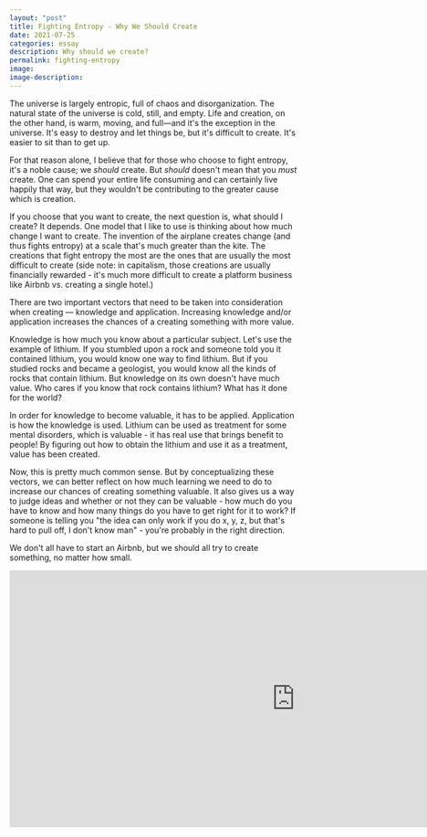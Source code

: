 ```yaml
---
layout: "post"
title: Fighting Entropy - Why We Should Create
date: 2021-07-25
categories: essay
description: Why should we create?
permalink: fighting-entropy
image:
image-description:
---
```


The universe is largely entropic, full of chaos and disorganization. The natural state of the universe is cold, still, and empty. Life and creation, on the other hand, is warm, moving, and full—and it's the exception in the universe. It's easy to destroy and let things be, but it's difficult to create. It's easier to sit than to get up.

For that reason alone, I believe that for those who choose to fight entropy, it's a noble cause; we *should* create. But *should* doesn't mean that you *must* create. One can spend your entire life consuming and can certainly live happily that way, but they wouldn't be contributing to the greater cause which is creation.

If you choose that you want to create, the next question is, what should I create? It depends. One model that I like to use is thinking about how much change I want to create. The invention of the airplane creates change (and thus fights entropy) at a scale that's much greater than the kite. The creations that fight entropy the most are the ones that are usually the most difficult to create (side note: in capitalism, those creations are usually financially rewarded - it's much more difficult to create a platform business like Airbnb vs. creating a single hotel.)

There are two important vectors that need to be taken into consideration when creating — knowledge and application. Increasing knowledge and/or application increases the chances of a creating something with more value.

Knowledge is how much you know about a particular subject. Let's use the example of lithium. If you stumbled upon a rock and someone told you it contained lithium, you would know one way to find lithium. But if you studied rocks and became a geologist, you would know all the kinds of rocks that contain lithium. But knowledge on its own doesn't have much value. Who cares if you know that rock contains lithium? What has it done for the world?

In order for knowledge to become valuable, it has to be applied. Application is how the knowledge is used. Lithium can be used as treatment for some mental disorders, which is valuable - it has real use that brings benefit to people! By figuring out how to obtain the lithium and use it as a treatment, value has been created.

Now, this is pretty much common sense. But by conceptualizing these vectors, we can better reflect on how much learning we need to do to increase our chances of creating something valuable. It also gives us a way to judge ideas and whether or not they can be valuable - how much do you have to know and how many things do you have to get right for it to work? If someone is telling you "the idea can only work if you do x, y, z, but that's hard to pull off, I don't know man" - you're probably in the right direction.

We don't all have to start an Airbnb, but we should all try to create something, no matter how small.

<iframe width="1000px" height="450px" src="https://www.youtube.com/embed/JBxl3qCXbRU" title="YouTube video player" frameborder="0" allow="accelerometer; autoplay; clipboard-write; encrypted-media; gyroscope; picture-in-picture" allowfullscreen></iframe>
